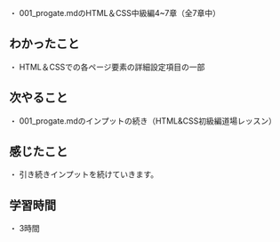 ・ 001_progate.mdのHTML＆CSS中級編4~7章（全7章中）
## わかったこと
  ・ HTML＆CSSでの各ページ要素の詳細設定項目の一部
## 次やること
・ 001_progate.mdのインプットの続き（HTML&CSS初級編道場レッスン）
## 感じたこと
・ 引き続きインプットを続けていきます。
## 学習時間
・ 3時間
